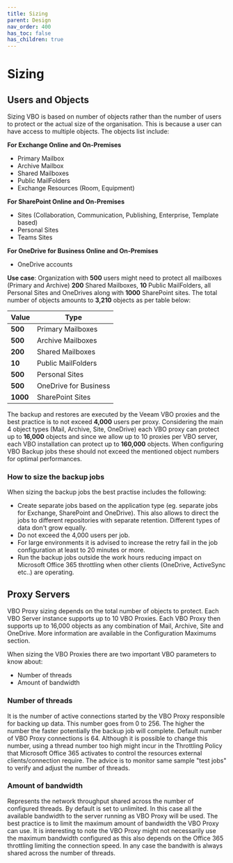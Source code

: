 ```yaml
---
title: Sizing
parent: Design
nav_order: 400
has_toc: false
has_children: true
---
```

# Sizing

## Users and Objects
Sizing VBO is based on number of objects rather than the number of users to protect or the actual size of the organisation. This is because a user can have access to multiple objects. The objects list include:

**For Exchange Online and On-Premises**
- Primary Mailbox
- Archive Mailbox
- Shared Mailboxes
- Public MailFolders
- Exchange Resources (Room, Equipment)

**For SharePoint Online and On-Premises**
- Sites (Collaboration, Communication, Publishing, Enterprise, Template based)
- Personal Sites
- Teams Sites

**For OneDrive for Business Online and On-Premises**
- OneDrive accounts


**Use case**: Organization with **500** users might need to protect all mailboxes (Primary and Archive) **200** Shared Mailboxes, **10** Public MailFolders, all Personal Sites and OneDrives along with **1000** SharePoint sites. The total number of objects amounts to **3,210** objects as per table below:

| Value    | Type                  |
|----------|-----------------------|
| **500**  | Primary Mailboxes     |
| **500**  | Archive Mailboxes     |
| **200**  | Shared Mailboxes      |
| **10**   | Public MailFolders    |
| **500**  | Personal Sites        |
| **500**  | OneDrive for Business |
| **1000** | SharePoint Sites      |

The backup and restores are executed by the Veeam VBO proxies and the best practice is to not exceed **4,000** users per proxy. Considering the main 4 object types (Mail, Archive, Site, OneDrive) each VBO proxy can protect up to **16,000** objects and since we allow up to 10 proxies per VBO server, each VBO installation can protect up to **160,000** objects. When configuring VBO Backup jobs these should not exceed the mentioned object numbers for optimal performances.

### How to size the backup jobs
When sizing the backup jobs the best practise includes the following:
- Create separate jobs based on the application type (eg. separate jobs for Exchange, SharePoint and OneDrive). This also allows to direct the jobs to different repositories with separate retention. Different types of data don't grow equally.
- Do not exceed the 4,000 users per job.
- For large environments it is advised to increase the retry fail in the job configuration at least to 20 minutes or more.
- Run the backup jobs outside the work hours reducing impact on Microsoft Office 365 throttling when other clients (OneDrive, ActiveSync etc..) are operating.

## Proxy Servers
VBO Proxy sizing depends on the total number of objects to protect. Each VBO Server instance supports up to 10 VBO Proxies. Each VBO Proxy then supports up to 16,000 objects as any combination of Mail, Archive, Site and OneDrive. More information are available in the Configuration Maximums section.

When sizing the VBO Proxies there are two important VBO parameters to know about:
- Number of threads
- Amount of bandwidth

### Number of threads
It is the number of active connections started by the VBO Proxy responsible for backing up data. This number goes from 0 to 256. The higher the number the faster potentially the backup job will complete. Default number of VBO Proxy connections is 64. Although it is possible to change this number, using a thread number too high might incur in the Throttling Policy that Microsoft Office 365 activates to control the resources external clients/connection require. The advice is to monitor same sample "test jobs" to verify and adjust the number of threads.

### Amount of bandwidth
Represents the network throughput shared across the number of configured threads. By default is set to unlimited. In this case all the available bandwidth to the server running as VBO Proxy will be used. The best practice is to limit the maximum amount of bandwidth the VBO Proxy can use. It is interesting to note the VBO Proxy might not necessarily use the maximum bandwidth configured as this also depends on the Office 365 throttling limiting the connection speed. In any case the bandwith is always shared across the number of threads.
